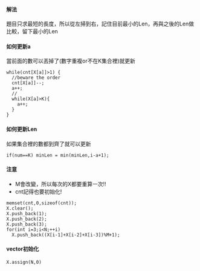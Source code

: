 #### 解法
題目只求最短的長度，所以從左掃到右，記住目前最小的Len，再與之後的Len做比較，留下最小的Len  

#### 如何更新a
當前面的數可以丟掉了(數字重複or不在K集合裡)就更新  
```
while(cnt[X[a]]>1) {
  //beware the order
  cnt[X[a]]--;
  a++; 
  //
  while(X[a]>K){
    a++;
  }
}
```

#### 如何更新Len
如果集合裡的數都到齊了就可以更新  
```
if(num==K) minLen = min(minLen,i-a+1);
```

#### 注意
* M會改變，所以每次的X都要重算一次!!
* cnt記得也要初始化!
```
memset(cnt,0,sizeof(cnt));
X.clear();
X.push_back(1);
X.push_back(2);
X.push_back(3);
for(int i=3;i<N;++i)
  X.push_back((X[i-1]+X[i-2]+X[i-3])%M+1);
```

#### vector初始化
```
X.assign(N,0)
```



